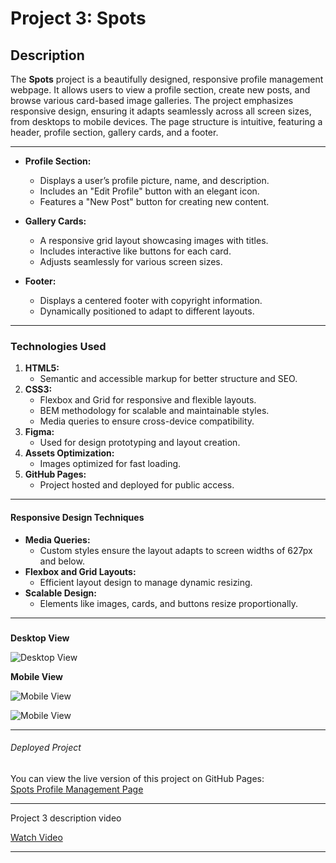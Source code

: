 # Project 3: Spots

## Description

The **Spots** project is a beautifully designed, responsive profile management webpage. It allows users to view a profile section, create new posts, and browse various card-based image galleries. The project emphasizes responsive design, ensuring it adapts seamlessly across all screen sizes, from desktops to mobile devices. The page structure is intuitive, featuring a header, profile section, gallery cards, and a footer.

---

- **Profile Section:**
  - Displays a user’s profile picture, name, and description.
  - Includes an "Edit Profile" button with an elegant icon.
  - Features a "New Post" button for creating new content.
- **Gallery Cards:**

  - A responsive grid layout showcasing images with titles.
  - Includes interactive like buttons for each card.
  - Adjusts seamlessly for various screen sizes.

- **Footer:**
  - Displays a centered footer with copyright information.
  - Dynamically positioned to adapt to different layouts.

---

### Technologies Used

1. **HTML5:**
   - Semantic and accessible markup for better structure and SEO.
2. **CSS3:**
   - Flexbox and Grid for responsive and flexible layouts.
   - BEM methodology for scalable and maintainable styles.
   - Media queries to ensure cross-device compatibility.
3. **Figma:**
   - Used for design prototyping and layout creation.
4. **Assets Optimization:**
   - Images optimized for fast loading.
5. **GitHub Pages:**
   - Project hosted and deployed for public access.

---

#### Responsive Design Techniques

- **Media Queries:**
  - Custom styles ensure the layout adapts to screen widths of 627px and below.
- **Flexbox and Grid Layouts:**
  - Efficient layout design to manage dynamic resizing.
- **Scalable Design:**
  - Elements like images, cards, and buttons resize proportionally.

---

#####

**Desktop View**

![Desktop View](./images/Screenshot%202025-01-08%20at%2011.12.37 PM.png)

**Mobile View**

![Mobile View](./images/Screenshot%202025-01-08%20at%2011.12.59 PM.png)

![Mobile View](./images/Screenshot%202025-01-08%20at%2011.13.03 PM.png)

---

###### Deployed Project

You can view the live version of this project on GitHub Pages:  
[Spots Profile Management Page](https://johnchristiankemp.github.io/se_project_spots/)

---

Project 3 description video

[Watch Video](https://drive.google.com/file/d/1e2xHL1Sx_3yjEInws1YRC-jmc5wMnvBm/view?usp=share_link)

---
